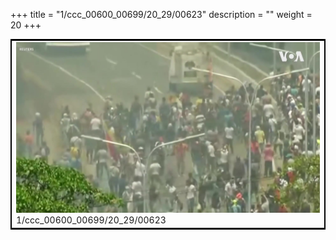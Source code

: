 +++
title = "1/ccc_00600_00699/20_29/00623"
description = ""
weight = 20
+++

<table style="border:2px solid black;max-width:800px;max-height:800px;" 
><tr><td>
<img class="center-fit-jpg"
src="/jpg_/aaa_20190430_NxaOmWaI8sI_00622.jpg">
1/ccc_00600_00699/20_29/00623
</img></td></tr></table>
